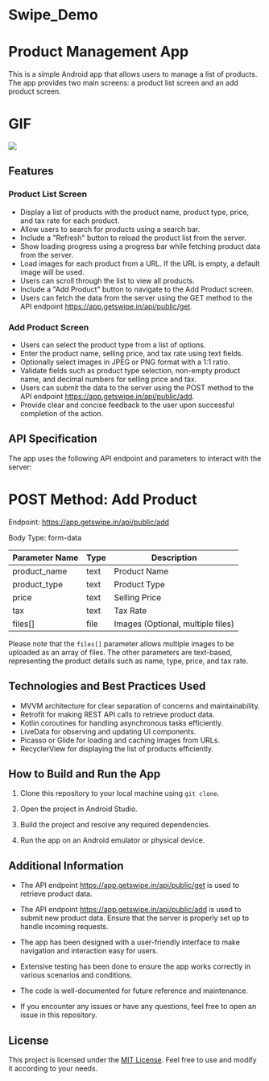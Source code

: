 # Swipe_Demo
# Product Management App

This is a simple Android app that allows users to manage a list of products. The app provides two main screens: a product list screen and an add product screen.

# GIF

<img src="https://github.com/parvez08/Swipe_Demo/blob/master/swipe_app_demo.gif"/>


## Features

### Product List Screen

- Display a list of products with the product name, product type, price, and tax rate for each product.
- Allow users to search for products using a search bar.
- Include a "Refresh" button to reload the product list from the server.
- Show loading progress using a progress bar while fetching product data from the server.
- Load images for each product from a URL. If the URL is empty, a default image will be used.
- Users can scroll through the list to view all products.
- Include a "Add Product" button to navigate to the Add Product screen.
- Users can fetch the data from the server using the GET method to the API endpoint https://app.getswipe.in/api/public/get.

### Add Product Screen

- Users can select the product type from a list of options.
- Enter the product name, selling price, and tax rate using text fields.
- Optionally select images in JPEG or PNG format with a 1:1 ratio.
- Validate fields such as product type selection, non-empty product name, and decimal numbers for selling price and tax.
- Users can submit the data to the server using the POST method to the API endpoint https://app.getswipe.in/api/public/add.
- Provide clear and concise feedback to the user upon successful completion of the action.

## API Specification
The app uses the following API endpoint and parameters to interact with the server:

# POST Method: Add Product
 Endpoint: https://app.getswipe.in/api/public/add

 Body Type: form-data

| Parameter Name | Type | Description                      |
|----------------|------|----------------------------------|
| product_name   | text | Product Name                     |
| product_type   | text | Product Type                     |
| price          | text | Selling Price                    |
| tax            | text | Tax Rate                         |
| files[]        | file | Images (Optional, multiple files) |

Please note that the `files[]` parameter allows multiple images to be uploaded as an array of files. The other parameters are text-based, representing the product details such as name, type, price, and tax rate.

## Technologies and Best Practices Used

- MVVM architecture for clear separation of concerns and maintainability.
- Retrofit for making REST API calls to retrieve product data.
- Kotlin coroutines for handling asynchronous tasks efficiently.
- LiveData for observing and updating UI components.
- Picasso or Glide for loading and caching images from URLs.
- RecyclerView for displaying the list of products efficiently.

## How to Build and Run the App

1. Clone this repository to your local machine using `git clone`.

2. Open the project in Android Studio.

3. Build the project and resolve any required dependencies.

4. Run the app on an Android emulator or physical device.

## Additional Information

- The API endpoint https://app.getswipe.in/api/public/get is used to retrieve product data.

- The API endpoint https://app.getswipe.in/api/public/add is used to submit new product data. Ensure that the server is properly set up to handle incoming requests.

- The app has been designed with a user-friendly interface to make navigation and interaction easy for users.

- Extensive testing has been done to ensure the app works correctly in various scenarios and conditions.

- The code is well-documented for future reference and maintenance.

- If you encounter any issues or have any questions, feel free to open an issue in this repository.

## License

This project is licensed under the [MIT License](LICENSE). Feel free to use and modify it according to your needs.
